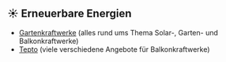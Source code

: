 ## ☀️ Erneuerbare Energien
* [Gartenkraftwerke](https://gartenkraftwerke.de) (alles rund ums Thema Solar-, Garten- und Balkonkraftwerke)
* [Tepto](https://www.tepto.de) (viele verschiedene Angebote für Balkonkraftwerke)
